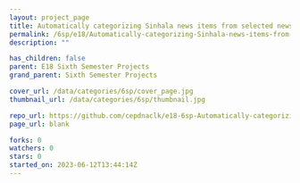 ```yaml
---
layout: project_page
title: Automatically categorizing Sinhala news items from selected news sources group 1
permalink: /6sp/e18/Automatically-categorizing-Sinhala-news-items-from-selected-news-sources-group-1/
description: ""

has_children: false
parent: E18 Sixth Semester Projects
grand_parent: Sixth Semester Projects

cover_url: /data/categories/6sp/cover_page.jpg
thumbnail_url: /data/categories/6sp/thumbnail.jpg

repo_url: https://github.com/cepdnaclk/e18-6sp-Automatically-categorizing-Sinhala-news-items-from-selected-news-sources-group-1
page_url: blank

forks: 0
watchers: 0
stars: 0
started_on: 2023-06-12T13:44:14Z
---
```



